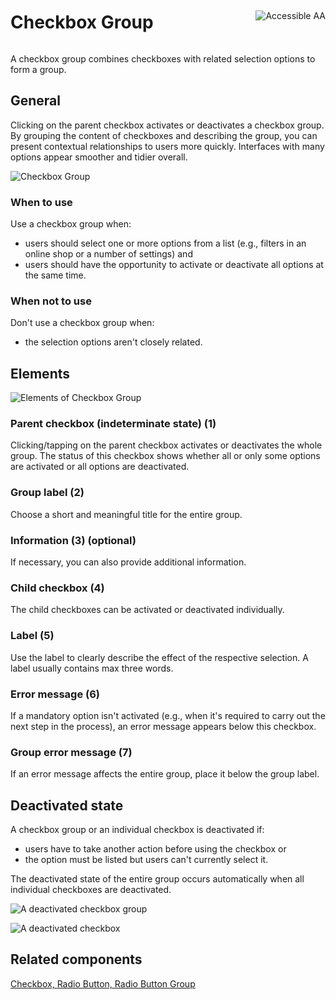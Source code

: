 <div style="display: inline-flex; align-items: center; justify-content: space-between; width: 100%;">
    <h1>Checkbox Group</h1>
    <img src="assets/aa.png" alt="Accessible AA" />
</div>

A checkbox group combines checkboxes with related selection options to form a group.

## General

Clicking on the parent checkbox activates or deactivates a checkbox group. By grouping the content of checkboxes and describing the group, you can present contextual relationships to users more quickly. Interfaces with many options appear smoother and tidier overall.

![Checkbox Group](assets/3_components/checkbox-group/Checkbox_Group.png)

### When to use

Use a checkbox group when:

- users should select one or more options from a list (e.g., filters in an online shop or a number of settings) and
- users should have the opportunity to activate or deactivate all options at the same time.

### When not to use

Don't use a checkbox group when:

- the selection options aren't closely related.

## Elements

![Elements of Checkbox Group](assets/3_components/checkbox-group/Checkbox_Group_Elements.png)

### Parent checkbox (indeterminate state) (1)

Clicking/tapping on the parent checkbox activates or deactivates the whole group. The status of this checkbox shows whether all or only some options are activated or all options are deactivated.

### Group label (2)

Choose a short and meaningful title for the entire group.

### Information (3) (optional)

If necessary, you can also provide additional information.

### Child checkbox (4)

The child checkboxes can be activated or deactivated individually.

### Label (5)

Use the label to clearly describe the effect of the respective selection. A label usually contains max three words.

### Error message (6)

If a mandatory option isn't activated (e.g., when it's required to carry out the next step in the process), an error message appears below this checkbox.

### Group error message (7)

If an error message affects the entire group, place it below the group label.

## Deactivated state

A checkbox group or an individual checkbox is deactivated if:

- users have to take another action before using the checkbox or
- the option must be listed but users can't currently select it.

The deactivated state of the entire group occurs automatically when all individual checkboxes are deactivated.

![A deactivated checkbox group](assets/3_components/checkbox-group/Checkbox_Group_Disabled_State_EN.png)

![A deactivated checkbox](assets/3_components/checkbox-group/Checkbox_Group_single_Disabled_State_EN.png)

## Related components

[Checkbox, ](?path=/usage/components-checkbox)
[Radio Button, ](?path=/usage/components-radio-button)
[Radio Button Group](?path=/usage/components-radio-button-group)
